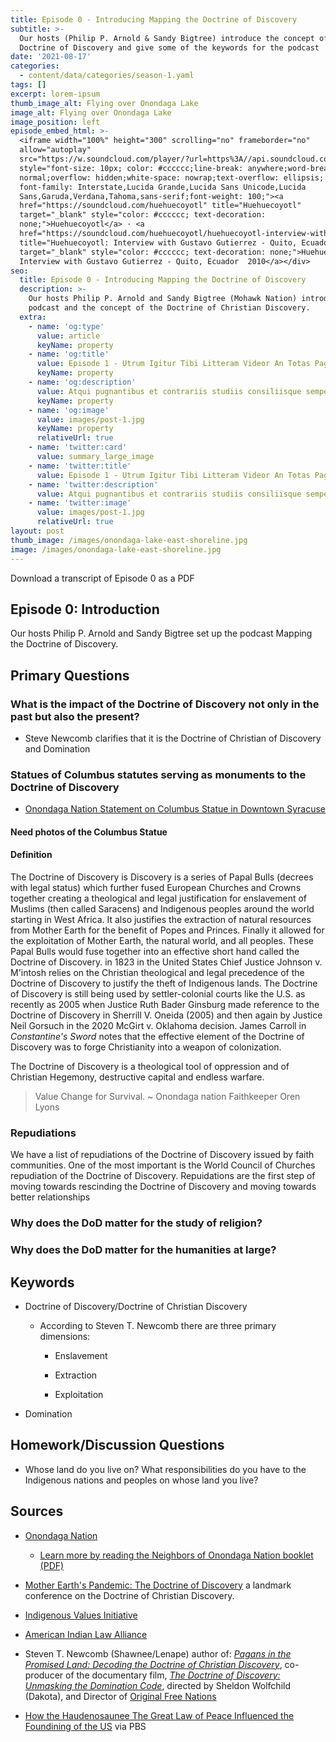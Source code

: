 ```yaml
---
title: Episode 0 - Introducing Mapping the Doctrine of Discovery
subtitle: >-
  Our hosts (Philip P. Arnold & Sandy Bigtree) introduce the concept of the
  Doctrine of Discovery and give some of the keywords for the podcast
date: '2021-08-17'
categories:
  - content/data/categories/season-1.yaml
tags: []
excerpt: lorem-ipsum
thumb_image_alt: Flying over Onondaga Lake
image_alt: Flying over Onondaga Lake
image_position: left
episode_embed_html: >-
  <iframe width="100%" height="300" scrolling="no" frameborder="no"
  allow="autoplay"
  src="https://w.soundcloud.com/player/?url=https%3A//api.soundcloud.com/tracks/698045476&color=%23ff5500&auto_play=false&hide_related=false&show_comments=true&show_user=true&show_reposts=false&show_teaser=true&visual=true"></iframe><div
  style="font-size: 10px; color: #cccccc;line-break: anywhere;word-break:
  normal;overflow: hidden;white-space: nowrap;text-overflow: ellipsis;
  font-family: Interstate,Lucida Grande,Lucida Sans Unicode,Lucida
  Sans,Garuda,Verdana,Tahoma,sans-serif;font-weight: 100;"><a
  href="https://soundcloud.com/huehuecoyotl" title="Huehuecoyotl"
  target="_blank" style="color: #cccccc; text-decoration:
  none;">Huehuecoyotl</a> · <a
  href="https://soundcloud.com/huehuecoyotl/huehuecoyotl-interview-with-gustavo-gutierrez-quito-ecuador-2010"
  title="Huehuecoyotl: Interview with Gustavo Gutierrez - Quito, Ecuador  2010"
  target="_blank" style="color: #cccccc; text-decoration: none;">Huehuecoyotl:
  Interview with Gustavo Gutierrez - Quito, Ecuador  2010</a></div>
seo:
  title: Episode 0 - Introducing Mapping the Doctrine of Discovery
  description: >-
    Our hosts Philip P. Arnold and Sandy Bigtree (Mohawk Nation) introduce the
    podcast and the concept of the Doctrine of Christian Discovery.
  extra:
    - name: 'og:type'
      value: article
      keyName: property
    - name: 'og:title'
      value: Episode 1 - Utrum Igitur Tibi Litteram Videor An Totas Paginas
      keyName: property
    - name: 'og:description'
      value: Atqui pugnantibus et contrariis studiis consiliisque semper utens nihil
      keyName: property
    - name: 'og:image'
      value: images/post-1.jpg
      keyName: property
      relativeUrl: true
    - name: 'twitter:card'
      value: summary_large_image
    - name: 'twitter:title'
      value: Episode 1 - Utrum Igitur Tibi Litteram Videor An Totas Paginas
    - name: 'twitter:description'
      value: Atqui pugnantibus et contrariis studiis consiliisque semper utens nihil
    - name: 'twitter:image'
      value: images/post-1.jpg
      relativeUrl: true
layout: post
thumb_image: /images/onondaga-lake-east-shoreline.jpg
image: /images/onondaga-lake-east-shoreline.jpg
---
```

Download a transcript of Episode 0 as a PDF

## Episode 0: Introduction

Our hosts Philip P. Arnold and Sandy Bigtree set up the podcast Mapping the Doctrine of Discovery.

## Primary Questions

### What is the impact of the Doctrine of Discovery not only in the past but also the present?

*   Steve Newcomb clarifies that it is the Doctrine of Christian of Discovery and Domination

### Statues of Columbus statutes serving as monuments to the Doctrine of Discovery

*   [Onondaga Nation Statement on Columbus Statue in Downtown Syracuse](https://www.onondaganation.org/news/2020/onondaga-nation-statement-on-columbus-statue-in-downtown-syracuse/)

#### Need photos of the Columbus Statue

#### Definition

The Doctrine of Discovery is Discovery is a series of Papal Bulls (decrees with legal status) which further fused European Churches and Crowns together creating a theological and legal
justification for enslavement of Muslims (then called Saracens) and Indigenous peoples around the world starting in West Africa. It also justifies the extraction of natural resources from Mother Earth for the benefit of Popes and Princes. Finally it allowed for the exploitation of Mother Earth, the natural world, and all peoples. These Papal Bulls would fuse together into an effective short hand called the Doctrine of Discovery. in 1823 in the United States Chief Justice Johnson v. M'intosh relies on the Christian theological and legal precedence of the Doctrine of Discovery to justify the theft of Indigenous lands. The Doctrine of Discovery is still being used by settler-colonial courts like the U.S. as recently as 2005 when Justice Ruth Bader Ginsburg made reference to the Doctrine of Discovery in  Sherrill V. Oneida (2005) and then again by Justice Neil Gorsuch in the 2020 McGirt v. Oklahoma decision. James Carroll in *Constantine's Sword* notes that the effective element of the Doctrine of Discovery was to forge Christianity into a weapon of colonization.

The Doctrine of Discovery is a theological tool of oppression and of Christian Hegemony, destructive capital and endless warfare.

> Value Change for Survival.
> \~ Onondaga nation Faithkeeper Oren Lyons

### Repudiations

We have a list of repudiations of the Doctrine of Discovery issued by faith communities. One of the most important is the World Council of Churches repudiation of the Doctrine of Discovery. Repuidations are the first step of moving towards rescinding the Doctrine of Discovery and moving towards better relationships

### Why does the DoD matter for the study of religion?

### Why does the DoD matter for the humanities at large?

## Keywords

*   Doctrine of Discovery/Doctrine of Christian Discovery

    *   According to Steven T. Newcomb there are three primary dimensions:

        *   Enslavement

        *   Extraction

        *   Exploitation

*   Domination

## Homework/Discussion Questions

*   Whose land do you live on? What responsibilities do you have to the Indigenous nations and peoples on whose land you live? 

## Sources

*   [Onondaga Nation](https://www.onondaganation.org/)

    *   [Learn more by reading the Neighbors of Onondaga Nation booklet (PDF)](https://indigenousvalues.org/product/noon-digital/)

*   [Mother Earth's Pandemic: The Doctrine of Discovery](https://doctrineofdiscovery.org/event/education/mother-earths-pandemic/) a landmark conference on the Doctrine of Christian Discovery.

*   [Indigenous Values Initiative](https://indigenousvalues.org/)

*   [American Indian Law Alliance](http://aila.ngo/)

*   Steven T. Newcomb (Shawnee/Lenape) author of: [*Pagans in the Promised Land: Decoding the Doctrine of Christian Discovery*](https://birchbarkbooks.com/all-online-titles/pagans-in-the-promised-land), co-producer of the documentary film, [*The Doctrine of Discovery: Unmasking the Domination Code*](https://vimeo.com/ondemand/dominationcode), directed by Sheldon Wolfchild (Dakota), and Director of [Original Free Nations](https://originalfreenations.com/)

*   [How the Haudenosaunee The Great Law of Peace Influenced the Foundining of the US](https://www.pbs.org/native-america/blogs/native-voices/how-the-iroquois-great-law-of-peace-shaped-us-democracy/) via PBS
